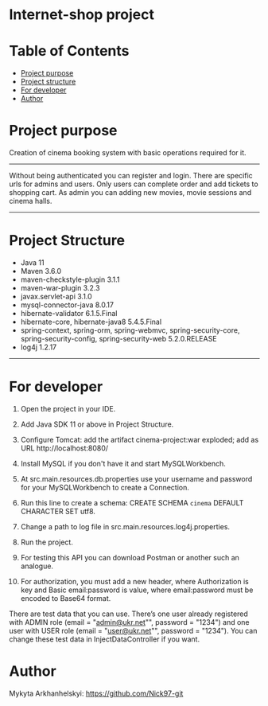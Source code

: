 # Internet-shop project
# Table of Contents
* [Project purpose](#purpose)
* [Project structure](#structure)
* [For developer](#developer-start)
* [Author](#author)

# <a name="purpose"></a>Project purpose
Creation of cinema booking system with basic operations required for it.
<hr>
Without being authenticated you can register and login. There are specific urls for admins and users.
Only users can complete order and add tickets to shopping cart.
As admin you can adding new movies, movie sessions and cinema halls.
<hr>

# <a name="structure"></a>Project Structure
* Java 11
* Maven 3.6.0
* maven-checkstyle-plugin 3.1.1
* maven-war-plugin 3.2.3
* javax.servlet-api 3.1.0
* mysql-connector-java 8.0.17
* hibernate-validator 6.1.5.Final
* hibernate-core, hibernate-java8 5.4.5.Final
* spring-context, spring-orm, spring-webmvc, 
spring-security-core, spring-security-config, spring-security-web 5.2.0.RELEASE
* log4j 1.2.17
<hr>

# <a name="developer-start"></a>For developer

1. Open the project in your IDE.

2. Add Java SDK 11 or above in Project Structure.

3. Configure Tomcat:
add the artifact cinema-project:war exploded;
add as URL http://localhost:8080/

4. Install MySQL if you don't have it and start MySQLWorkbench.

5. At src.main.resources.db.properties use your username 
and password for your MySQLWorkbench to create a Connection.

6. Run this line to create a schema: CREATE SCHEMA `cinema` DEFAULT CHARACTER SET utf8.

7. Change a path to log file in src.main.resources.log4j.properties.

8. Run the project.

9. For testing this API you can download Postman or another such an analogue.

10. For authorization, you must add a new header, where Authorization is key and Basic email:password is value, where email:password must be encoded to Base64 format.

There are test data that you can use.
There’s one user already registered with ADMIN role (email = "admin@ukr.net"", password = "1234") and
one user with USER role (email = "user@ukr.net"", password = "1234"). You can change these test data in InjectDataController if you want.

# <a name="author"></a>Author

Mykyta Arkhanhelskyi: https://github.com/Nick97-git


